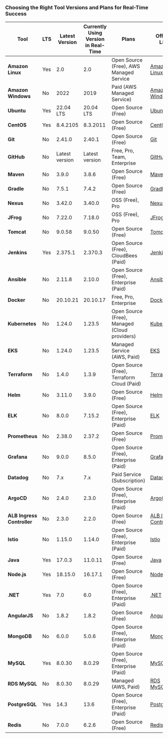 ### Choosing the Right Tool Versions and Plans for Real-Time Success

| **Tool**               | **LTS**  | **Latest Version** | **Currently Using Version in Real-Time** | **Plans**                                    | **Official Link**                        |
|------------------------|----------|--------------------|-----------------------------------------|----------------------------------------------|------------------------------------------|
| **Amazon Linux**       | Yes      | 2.0                | 2.0                                     | Open Source (Free), AWS Managed Service     | [Amazon Linux](https://aws.amazon.com/amazon-linux-2/) |
| **Amazon Windows**     | No       | 2022               | 2019                                    | Paid (AWS Managed Service)                  | [Amazon Windows](https://aws.amazon.com/windows/) |
| **Ubuntu**             | Yes      | 22.04 LTS          | 20.04 LTS                               | Open Source (Free)                           | [Ubuntu](https://ubuntu.com/)             |
| **CentOS**             | Yes      | 8.4.2105           | 8.3.2011                                 | Open Source (Free)                           | [CentOS](https://www.centos.org/)         |
| **Git**                | No       | 2.41.0             | 2.40.1                                  | Open Source (Free)                           | [Git](https://git-scm.com/)               |
| **GitHub**             | No       | Latest version     | Latest version                         | Free, Pro, Team, Enterprise                 | [GitHub](https://github.com/)             |
| **Maven**              | No       | 3.9.0              | 3.8.6                                   | Open Source (Free)                           | [Maven](https://maven.apache.org/)        |
| **Gradle**             | No       | 7.5.1              | 7.4.2                                   | Open Source (Free)                           | [Gradle](https://gradle.org/)             |
| **Nexus**              | No       | 3.42.0             | 3.40.0                                  | OSS (Free), Pro                             | [Nexus](https://www.sonatype.com/nexus)   |
| **JFrog**              | No       | 7.22.0             | 7.18.0                                  | OSS (Free), Pro                             | [JFrog](https://www.jfrog.com/)           |
| **Tomcat**             | No       | 9.0.58             | 9.0.50                                  | Open Source (Free)                           | [Tomcat](https://tomcat.apache.org/)      |
| **Jenkins**            | Yes      | 2.375.1            | 2.370.3                                 | Open Source (Free), CloudBees (Paid)         | [Jenkins](https://www.jenkins.io/)        |
| **Ansible**            | No       | 2.11.8             | 2.10.0                                  | Open Source (Free), Enterprise (Paid)       | [Ansible](https://www.ansible.com/)       |
| **Docker**             | No       | 20.10.21           | 20.10.17                                | Free, Pro, Enterprise                       | [Docker](https://www.docker.com/)         |
| **Kubernetes**         | No       | 1.24.0             | 1.23.5                                  | Open Source (Free), Managed (Cloud providers)| [Kubernetes](https://kubernetes.io/)      |
| **EKS**                | No       | 1.24.0             | 1.23.5                                  | Managed Service (AWS, Paid)                 | [EKS](https://aws.amazon.com/eks/)        |
| **Terraform**          | No       | 1.4.0              | 1.3.9                                   | Open Source (Free), Terraform Cloud (Paid)   | [Terraform](https://www.terraform.io/)    |
| **Helm**               | No       | 3.11.0             | 3.9.0                                   | Open Source (Free)                           | [Helm](https://helm.sh/)                 |
| **ELK**                | No       | 8.0.0              | 7.15.2                                  | Open Source (Free), Enterprise (Paid)       | [ELK](https://www.elastic.co/what-is/elk-stack) |
| **Prometheus**         | No       | 2.38.0             | 2.37.2                                  | Open Source (Free)                           | [Prometheus](https://prometheus.io/)      |
| **Grafana**            | No       | 9.0.0              | 8.5.0                                   | Open Source (Free), Enterprise (Paid)       | [Grafana](https://grafana.com/)           |
| **Datadog**            | No       | 7.x                | 7.x                                     | Paid Service (Subscription)                 | [Datadog](https://www.datadoghq.com/)     |
| **ArgoCD**             | No       | 2.4.0              | 2.3.0                                   | Open Source (Free), Enterprise (Paid)       | [ArgoCD](https://argoproj.github.io/argo-cd/) |
| **ALB Ingress Controller** | No    | 2.3.0              | 2.2.0                                   | Open Source (Free)                           | [ALB Ingress Controller](https://kubernetes-sigs.github.io/aws-alb-ingress-controller/) |
| **Istio**              | No       | 1.15.0             | 1.14.0                                  | Open Source (Free), Enterprise (Paid)       | [Istio](https://istio.io/)               |
| **Java**               | Yes      | 17.0.3             | 11.0.11                                 | Open Source (Free)                           | [Java](https://www.oracle.com/java/)      |
| **Node.js**            | Yes      | 18.15.0            | 16.17.1                                 | Open Source (Free)                           | [Node.js](https://nodejs.org/)            |
| **.NET**               | Yes      | 7.0                | 6.0                                     | Open Source (Free), Enterprise (Paid)       | [.NET](https://dotnet.microsoft.com/)      |
| **AngularJS**          | No       | 1.8.2              | 1.8.2                                   | Open Source (Free)                           | [AngularJS](https://angularjs.org/)       |
| **MongoDB**            | No       | 6.0.0              | 5.0.6                                   | Open Source (Free), Enterprise (Paid)       | [MongoDB](https://www.mongodb.com/)       |
| **MySQL**              | Yes      | 8.0.30             | 8.0.29                                  | Open Source (Free), Enterprise (Paid)       | [MySQL](https://www.mysql.com/)           |
| **RDS MySQL**          | No       | 8.0.30             | 8.0.29                                  | Managed (AWS, Paid)                          | [RDS MySQL](https://aws.amazon.com/rds/mysql/) |
| **PostgreSQL**         | Yes      | 14.3               | 13.6                                    | Open Source (Free), Enterprise (Paid)       | [PostgreSQL](https://www.postgresql.org/) |
| **Redis**              | No       | 7.0.0              | 6.2.6                                   | Open Source (Free)                           | [Redis](https://redis.io/)               |
